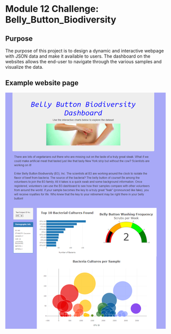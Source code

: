 # Module 12 Challenge: Belly_Button_Biodiversity

## Purpose
The purpose of this project is to design a dynamic and interactive webpage with JSON data and make it available to users. The dashboard on the websites allows the end-user to navigate through the various samples and visualize the data.

## Example website page

![Sample webpage](/Resources/B3%20Sample%20Page.png)